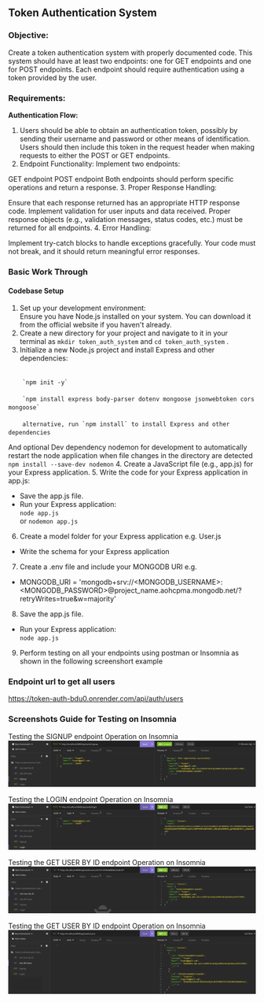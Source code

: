 ## Token Authentication System

### Objective: 
Create a token authentication system with properly documented code. This system should have at least two endpoints: one for GET endpoints and one for POST endpoints. Each endpoint should require authentication using a token provided by the user.

### Requirements:
<strong>Authentication Flow:</strong>
1. Users should be able to obtain an authentication token, possibly by sending their username and password or other means of identification.
Users should then include this token in the request header when making requests to either the POST or GET endpoints.
2. Endpoint Functionality: Implement two endpoints:

GET endpoint
POST endpoint
Both endpoints should perform specific operations and return a response.
3. Proper Response Handling:

Ensure that each response returned has an appropriate HTTP response code.
Implement validation for user inputs and data received.
Proper response objects (e.g., validation messages, status codes, etc.) must be returned for all endpoints.
4. Error Handling:

Implement try-catch blocks to handle exceptions gracefully.
Your code must not break, and it should return meaningful error responses.


### Basic Work Through

#### <strong>Codebase Setup</strong>
1. Set up your development environment:<br>
    Ensure you have Node.js installed on your system. You can download it from the official website if you haven't already.
2. Create a new directory for your project and navigate to it in your terminal as `mkdir token_auth_system` and `cd token_auth_system` .
3. Initialize a new Node.js project and install Express and other dependencies:<br>
<code>
    `npm init -y` <br>
    `npm install express body-parser dotenv mongoose jsonwebtoken cors mongoose`<br>
    alternative, run `npm install` to install Express and other dependencies
</code>

  And optional Dev dependency nodemon for development to automatically restart the node application when file changes in the directory are detected<br>
  `npm install --save-dev nodemon`
4. Create a JavaScript file (e.g., app.js) for your Express application.
5. Write the code for your Express application in app.js:<br>
- Save the app.js file.
- Run your Express application:<br>
`node app.js` <br> or `nodemon app.js`
6. Create a model folder for your Express application e.g. User.js
- Write the schema for your Express application
7. Create a .env file and include your MONGODB URI e.g.<br>
- MONGODB_URI = 'mongodb+srv://<MONGODB_USERNAME>:<MONGODB_PASSWORD>@project_name.aohcpma.mongodb.net/?retryWrites=true&w=majority'
8. Save the app.js file.
- Run your Express application:<br>
`node app.js`
9. Perform testing on all your endpoints using postman or Insomnia as shown in the following screenshort example


### Endpoint url to get all users
https://token-auth-bdu0.onrender.com/api/auth/users


### Screenshots Guide for Testing on Insomnia
Testing the SIGNUP endpoint Operation on Insomnia
![image](./images/signup.png)

Testing the LOGIN endpoint Operation on Insomnia
![image](./images/login.png)

Testing the GET USER BY ID endpoint Operation on Insomnia
![image](./images/getuser_byID.png)

Testing the GET USER BY ID endpoint Operation on Insomnia
![image](./images/getallusers.png)

